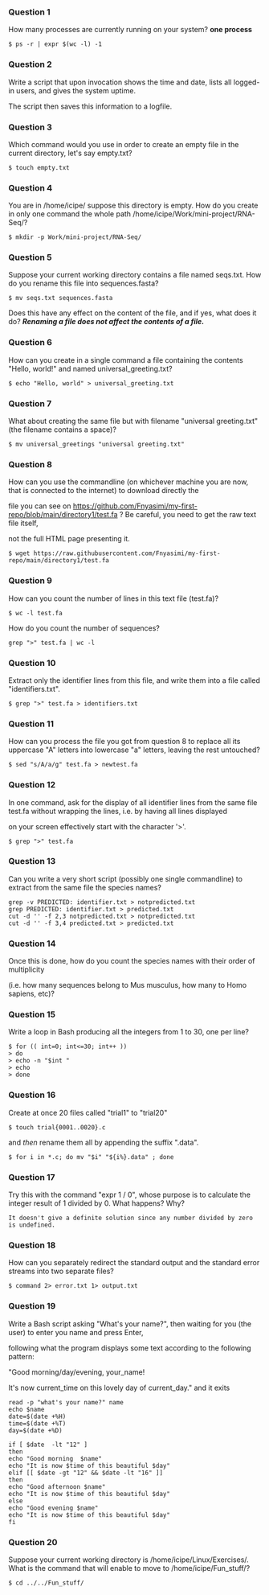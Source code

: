 ### Question 1

How many processes are currently running on your system? **one process**

```
$ ps -r | expr $(wc -l) -1
```
### Question 2

Write a script that upon invocation shows the time and date, lists all logged-in users, and gives the system uptime. 

The script then saves this information to a logfile.

### Question 3

Which command would you use in order to create an empty file in the current directory, let's say empty.txt?
```
$ touch empty.txt
```
### Question 4

You are in /home/icipe/  suppose this directory is empty. How do you create in only one command the whole path /home/icipe/Work/mini-project/RNA-Seq/?
```
$ mkdir -p Work/mini-project/RNA-Seq/
```
### Question 5

Suppose your current working directory contains a file named seqs.txt. How do you rename this file into sequences.fasta? 
```
$ mv seqs.txt sequences.fasta
```
Does this have any effect on the content of the file, and if yes, what does it do? **_Renaming a file does not affect the contents of a file._**

### Question 6

How can you create in a single command a file containing the contents "Hello, world!" and named universal_greeting.txt?
```
$ echo "Hello, world" > universal_greeting.txt
```
### Question 7

What about creating the same file but with filename "universal greeting.txt" (the filename contains a space)?
```
$ mv universal_greetings "universal greeting.txt"
```


### Question 8

How can you use the commandline (on whichever machine you are now, that is connected to the internet) to download directly the 

file you can see on https://github.com/Fnyasimi/my-first-repo/blob/main/directory1/test.fa ? Be careful, you need to get the raw text file itself, 

not the full HTML page presenting it.
```
$ wget https://raw.githubusercontent.com/Fnyasimi/my-first-repo/main/directory1/test.fa
```



### Question 9

How can you count the number of lines in this text file (test.fa)? 
```
$ wc -l test.fa
```
How do you count the number of sequences?
```
grep ">" test.fa | wc -l
```



### Question 10

Extract only the identifier lines from this file, and write them into a file called "identifiers.txt".

```
$ grep ">" test.fa > identifiers.txt
```
### Question 11

How can you process the file you got from question 8 to replace all its uppercase "A" letters into lowercase "a" letters, leaving the rest untouched?

```
$ sed "s/A/a/g" test.fa > newtest.fa
```

### Question 12

In one command, ask for the display of all identifier lines from the same file test.fa without wrapping the lines, i.e. by having all lines displayed 

on your screen effectively start with the character '>'.
```
$ grep ">" test.fa
```

### Question 13

Can you write a very short script (possibly one single commandline) to extract from the same file the species names?
```
grep -v PREDICTED: identifier.txt > notpredicted.txt
grep PREDICTED: identifier.txt > predicted.txt
cut -d '' -f 2,3 notpredicted.txt > notpredicted.txt
cut -d '' -f 3,4 predicted.txt > predicted.txt
```






### Question 14

Once this is done, how do you count the species names with their order of multiplicity 

(i.e. how many sequences belong to Mus musculus, how many to Homo sapiens, etc)?



### Question 15

Write a loop in Bash producing all the integers from 1 to 30, one per line?

```
$ for (( int=0; int<=30; int++ ))
> do
> echo -n "$int "
> echo 
> done

```


### Question 16

Create at once 20 files called "trial1" to "trial20" 
```
$ touch trial{0001..0020}.c 
```

and *then* rename them all by appending the suffix ".data". 
```
$ for i in *.c; do mv "$i" "${i%}.data" ; done
```



### Question 17

Try this with the command "expr 1 / 0", whose purpose is to calculate the integer result of 1 divided by 0. What happens? Why?
```
It doesn't give a definite solution since any number divided by zero is undefined.
```

### Question 18

How can you separately redirect the standard output and the standard error streams into two separate files?
```
$ command 2> error.txt 1> output.txt
```


### Question 19

Write a Bash script asking "What's your name?", then waiting for you (the user) to enter you name and press Enter, 

following what the program displays some text according to the following pattern:

"Good morning/day/evening, your_name!

It's now current_time on this lovely day of current_day." and it exits

```
read -p "what's your name?" name
echo $name
date=$(date +%H)
time=$(date +%T)
day=$(date +%D)

if [ $date  -lt "12" ]
then 
echo "Good morning  $name"
echo "It is now $time of this beautiful $day"
elif [[ $date -gt "12" && $date -lt "16" ]]
then
echo "Good afternoon $name"
echo "It is now $time of this beautiful $day"
else
echo "Good evening $name"
echo "It is now $time of this beautiful $day"
fi
```


### Question 20

Suppose your current working directory is /home/icipe/Linux/Exercises/. What is the command that will enable to move to /home/icipe/Fun_stuff/?
```
$ cd ../../Fun_stuff/
```
